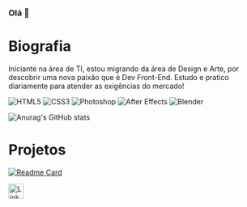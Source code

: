 ### Olá 👋

# Biografia

Iniciante na área de TI, estou migrando da área de Design e Arte, por descobrir uma nova paixão que é Dev Front-End. Estudo e pratico diariamente para atender as exigências do mercado!

![HTML5](https://img.shields.io/badge/HTML5-E34F26?style=for-the-badge&logo=html5&logoColor=white)
![CSS3](https://img.shields.io/badge/CSS3-1572B6?style=for-the-badge&logo=css3&logoColor=white)
![Photoshop](https://img.shields.io/badge/Adobe%20Photoshop-31A8FF?style=for-the-badge&logo=Adobe%20Photoshop&logoColor=black)
![After Effects](https://img.shields.io/badge/Adobe%20after%20affects-CF96FD?style=for-the-badge&logo=Adobe%20after%20effects&logoColor=393665)
![Blender](https://img.shields.io/badge/blender-%23F5792A.svg?style=for-the-badge&logo=blender&logoColor=white)

![Anurag's GitHub stats](https://github-readme-stats.vercel.app/api?username=WilsonFA&theme=radical&hide=contribs,prs)

# Projetos

[![Readme Card](https://github-readme-stats.vercel.app/api/pin/?username=WilsonFA&repo=devweekgit.github.io)](https://github.com/WilsonFA/devweekgit.github.io)

[<img src='https://img.shields.io/badge/LinkedIn-0077B5?style=for-the-badge&logo=linkedin&logoColor=white' alt='Linkedin' height='30'>](https://www.linkedin.com/in/wilson-fernandes-uilsu/)
